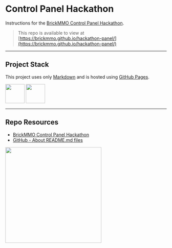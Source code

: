 # Control Panel Hackathon

Instructions for the [BrickMMO Control Panel Hackathon](https://brickmmo.github.io/hackathon-panel/).

> This repo is available to view at  
> [https://brickmmo.github.io/hackathon-panel/](https://brickmmo.github.io/hackathon-panel/)

---

## Project Stack

This project uses only [Markdown](https://www.markdownguide.org/) and is hosted using [GitHub Pages](https://pages.github.com/).

<img src="https://console.codeadam.ca/api/image/github" width="60"> <img src="https://console.codeadam.ca/api/image/markdown" width="60">

---

## Repo Resources

- [BrickMMO Control Panel Hackathon](https://brickmmo.github.io/hackathon-panel/)
- [GitHub - About README.md files](https://docs.github.com/en/repositories/managing-your-repositorys-settings-and-features/customizing-your-repository/about-readmes)

<a href="https://brickmmo.com">
<img src="https://brickmmo.com/images/brickmmo-logo-horizontal.jpg" width="300">
</a>

